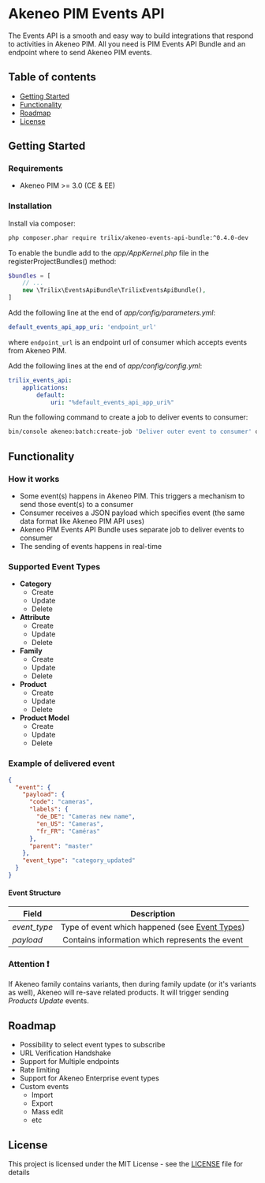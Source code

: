 # Akeneo PIM Events API

The Events API is a smooth and easy way to build integrations that respond to activities in Akeneo PIM. 
All you need is PIM Events API Bundle and an endpoint where to send Akeneo PIM events.

## Table of contents
* [Getting Started](#Getting-Started)
* [Functionality](#Functionality)
* [Roadmap](#Roadmap)
* [License](#License)

## Getting Started

### Requirements

* Akeneo PIM >= 3.0 (CE & EE)

### Installation

Install via composer:

```bash
php composer.phar require trilix/akeneo-events-api-bundle:^0.4.0-dev
```

To enable the bundle add to the *app/AppKernel.php* file in the registerProjectBundles() method:

```php
$bundles = [
    // ...
    new \Trilix\EventsApiBundle\TrilixEventsApiBundle(),
]
```

Add the following line at the end of *app/config/parameters.yml*:

```yaml
default_events_api_app_uri: 'endpoint_url'
```

where `endpoint_url` is an endpoint url of consumer which accepts events from Akeneo PIM.

Add the following lines at the end of *app/config/config.yml*:

```yaml
trilix_events_api:
    applications:
        default:
            uri: "%default_events_api_app_uri%"
```

Run the following command to create a job to deliver events to consumer:

```bash
bin/console akeneo:batch:create-job 'Deliver outer event to consumer' deliver_outer_event_to_consumer internal deliver_outer_event_to_consumer
```

## Functionality

### How it works

* Some event(s) happens in Akeneo PIM. This triggers a mechanism to send those event(s) to a consumer
* Consumer receives a JSON payload which specifies event (the same data format like Akeneo PIM API uses)
* Akeneo PIM Events API Bundle uses separate job to deliver events to consumer
* The sending of events happens in real-time

### Supported Event Types

* **Category**
    * Create
    * Update
    * Delete
* **Attribute**   
    * Create
    * Update
    * Delete
* **Family**   
    * Create
    * Update
    * Delete
* **Product**   
    * Create
    * Update
    * Delete
* **Product Model**   
    * Create
    * Update
    * Delete

### Example of delivered event

```json
{
  "event": {
    "payload": {
      "code": "cameras",
      "labels": {
        "de_DE": "Cameras new name",
        "en_US": "Cameras",
        "fr_FR": "Caméras"
      },
      "parent": "master"
    },
    "event_type": "category_updated"
  }
}
```

#### Event Structure

| Field        | Description                                                             |
| ------------ |:-----------------------------------------------------------------------:| 
| *event_type* | Type of event which happened (see [Event Types](#Supported-event-types))| 
| *payload*    | Contains information which represents the event                         |  

### Attention :heavy_exclamation_mark:

If Akeneo family contains variants, then during family update (or it's variants as well),
Akeneo will re-save related products. It will trigger sending *Products Update* events.   

## Roadmap

* Possibility to select event types to subscribe   
* URL Verification Handshake
* Support for Multiple endpoints
* Rate limiting
* Support for Akeneo Enterprise event types
* Custom events
    * Import 
    * Export
    * Mass edit
    * etc

## License

This project is licensed under the MIT License - see the [LICENSE](LICENSE) file for details
